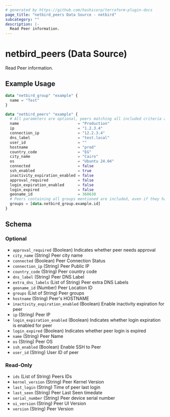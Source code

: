 ```yaml
---
# generated by https://github.com/hashicorp/terraform-plugin-docs
page_title: "netbird_peers Data Source - netbird"
subcategory: ""
description: |-
  Read Peer information.
---
```


# netbird_peers (Data Source)

Read Peer information.

## Example Usage

```terraform
data "netbird_group" "example" {
  name = "Test"
}

data "netbird_peers" "example" {
  # All parameters are optional, peers matching all included criteria are return in ids field
  name                          = "Production"
  ip                            = "1.2.3.4"
  connection_ip                 = "12.2.3.4"
  dns_label                     = "test.local"
  user_id                       = ""
  hostname                      = "prod"
  country_code                  = "EG"
  city_name                     = "Cairo"
  os                            = "Ubuntu 24.04"
  connected                     = false
  ssh_enabled                   = true
  inactivity_expiration_enabled = false
  approval_required             = false
  login_expiration_enabled      = false
  login_expired                 = false
  geoname_id                    = 360630
  # Peers containing all groups mentioned are included, even if they have more groups attached
  groups = [data.netbird_group.example.id]
}
```

<!-- schema generated by tfplugindocs -->
## Schema

### Optional

- `approval_required` (Boolean) Indicates whether peer needs approval
- `city_name` (String) Peer city name
- `connected` (Boolean) Peer Connection Status
- `connection_ip` (String) Peer Public IP
- `country_code` (String) Peer country code
- `dns_label` (String) Peer DNS Label
- `extra_dns_labels` (List of String) Peer extra DNS Labels
- `geoname_id` (Number) Peer Location ID
- `groups` (List of String) Peer groups
- `hostname` (String) Peer's HOSTNAME
- `inactivity_expiration_enabled` (Boolean) Enable inactivity expiration for peer
- `ip` (String) Peer  IP
- `login_expiration_enabled` (Boolean) Indicates whether login expiration is enabled for peer
- `login_expired` (Boolean) Indicates whether peer login is expired
- `name` (String) Peer Name
- `os` (String) Peer OS
- `ssh_enabled` (Boolean) Enable SSH to Peer
- `user_id` (String) User ID of peer

### Read-Only

- `ids` (List of String) Peers IDs
- `kernel_version` (String) Peer Kernel Version
- `last_login` (String) Time of peer last login
- `last_seen` (String) Peer Last Seen timedate
- `serial_number` (String) Peer device serial number
- `ui_version` (String) Peer  UI Version
- `version` (String) Peer Version
